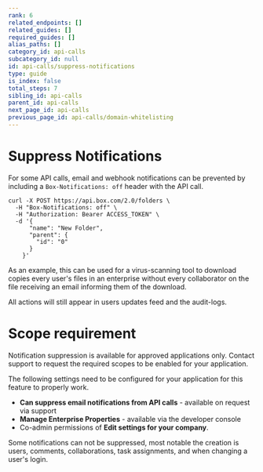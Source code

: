 ```yaml
---
rank: 6
related_endpoints: []
related_guides: []
required_guides: []
alias_paths: []
category_id: api-calls
subcategory_id: null
id: api-calls/suppress-notifications
type: guide
is_index: false
total_steps: 7
sibling_id: api-calls
parent_id: api-calls
next_page_id: api-calls
previous_page_id: api-calls/domain-whitelisting
---
```


# Suppress Notifications

For some API calls, email and webhook notifications can be prevented by
including a `Box-Notifications: off` header with the API call.

<Tabs>

<Tab title='cURL'>

```curl
curl -X POST https://api.box.com/2.0/folders \
  -H "Box-Notifications: off" \
  -H "Authorization: Bearer ACCESS_TOKEN" \
  -d '{
      "name": "New Folder",
      "parent": {
        "id": "0"
      }
    }'
```

</Tab>

</Tabs>

As an example, this can be used for a virus-scanning tool to download copies
every user's files in an enterprise without every collaborator on the file
receiving an email informing them of the download.

All actions will still appear in users updates feed and the audit-logs.

<Message type='warning'>

# Scope requirement

Notification suppression is available for approved applications only. Contact
support to request the required scopes to be enabled for your application.

The following settings need to be configured for your application for this feature
to properly work.

* **Can suppress email notifications from API calls** - available on request
via support
* **Manage Enterprise Properties** - available via the developer console
* Co-admin permissions of **Edit settings for your company**.

</Message>

<Message type='notice'>

Some notifications can not be suppressed, most notable the creation is users,
comments, collaborations, task assignments, and when changing a user's login.

</Message>
